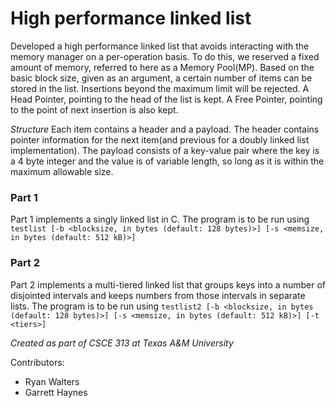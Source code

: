 # High performance linked list

Developed a high performance linked list that avoids interacting with the memory manager on a per-operation basis. To do this, we reserved a fixed amount of memory, referred to here as a Memory Pool(MP). Based on the basic block size, given as an argument, a certain number of items can be stored in the list. Insertions beyond the maximum limit will be rejected. A Head Pointer, pointing to the head of the list is kept. A Free Pointer, pointing to the point of next insertion is also kept.

*Structure*
Each item contains a header and a payload. The header contains pointer information for the next item(and previous for a doubly linked list implementation). The payload consists of a key-value pair where the key is a 4 byte integer and the value is of variable length, so long as it is within the maximum allowable size.

### Part 1

Part 1 implements a singly linked list in C. The program is to be run using `testlist [-b <blocksize, in bytes (default: 128 bytes)>] [-s <memsize, in bytes (default: 512 kB)>]`

### Part 2

Part 2 implements a multi-tiered linked list that groups keys into a number of disjointed intervals and keeps numbers from those intervals in separate lists. The program is to be run using `testlist2 [-b <blocksize, in bytes (default: 128 bytes)>] [-s <memsize, in bytes (default: 512 kB)>] [-t <tiers>]`

_Created as part of CSCE 313 at Texas A&M University_

Contributors:
* Ryan Walters
* Garrett Haynes
